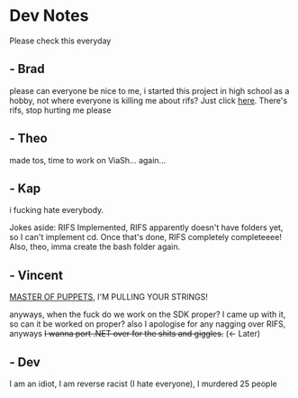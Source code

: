 # Dev Notes

Please check this everyday

## - Brad

please can everyone be nice to me, i started this project in high school as a hobby, not where everyone is killing me about rifs? Just click [here](https://github.com/Via-Operating/RIFS). There's rifs, stop hurting me please


## - Theo

made tos, time to work on ViaSh... again...

## - Kap
i fucking hate everybody.

Jokes aside: RIFS Implemented, RIFS apparently doesn't have folders yet, so I can't implement cd. Once that's done, RIFS completely completeeee! Also, theo, imma create the bash folder again.

## - Vincent
[MASTER OF PUPPETS](https://open.spotify.com/track/2MuWTIM3b0YEAskbeeFE1i?si=POP0gB4nSY-stbqPH6Yt4w), I'M PULLING YOUR STRINGS!

anyways, when the fuck do we work on the SDK proper? I came up with it, so can it be worked on proper? also I apologise for any nagging over RIFS, anyways ~~I wanna port .NET over for the shits and giggles.~~ (<- Later)

## - Dev

I am an idiot, I am reverse racist (I hate everyone), I murdered 25 people
